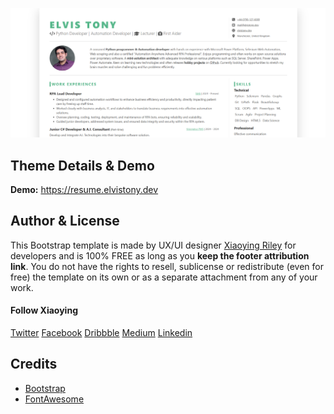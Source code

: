 ![Preview](resume_preview.png)

## Theme Details & Demo

**Demo:** https://resume.elvistony.dev

## Author & License

This Bootstrap template is made by UX/UI designer [Xiaoying Riley](https://twitter.com/3rdwave_themes) for developers and is 100% FREE as long as you **keep the footer attribution link**. You do not have the rights to resell, sublicense or redistribute (even for free) the template on its own or as a separate attachment from any of your work.

#### Follow Xiaoying

[Twitter](https://twitter.com/3rdwave_themes)
[Facebook](https://www.facebook.com/3rdwavethemes/)
[Dribbble](https://dribbble.com/Xiaoying)
[Medium](https://medium.com/@3rdwave_themes)
[Linkedin](https://uk.linkedin.com/in/xiaoying)

## Credits
- [Bootstrap](http://getbootstrap.com/)
- [FontAwesome](http://fortawesome.github.io/Font-Awesome/)
